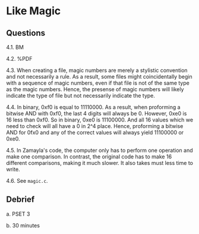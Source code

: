 # Like Magic

## Questions

4.1. BM

4.2. %PDF

4.3. When creating a file, magic numbers are merely a stylistic convention and not necessarily a rule.  As a result, some files might coincidentally begin with a sequence of magic numbers, even if that file is not of the same type as the magic numbers.  Hence, the presense of magic numbers will likely indicate the type of file but not necessarily indicate the type.

4.4. In binary, 0xf0 is equal to 11110000.  As a result, when proforming a bitwise AND with 0xf0, the last 4 digits will always be 0.  However, 0xe0 is 16 less than 0xf0. So in binary, 0xe0 is 11100000. And all 16 values which we need to check will all have a 0 in 2^4 place.  Hence, proforming a bitwise AND for 0fx0 and any of the correct values will always yield 11100000 or 0xe0.

4.5. In Zamayla's code, the computer only has to perform one operation and make one comparison.  In contrast, the original code has to make 16 different comparisons, making it much slower.  It also takes must less time to write.

4.6. See `magic.c`.

## Debrief

a. PSET 3

b. 30 minutes
